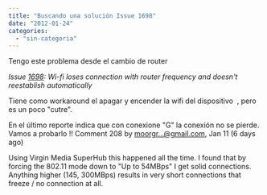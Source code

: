 ```yaml
---
title: "Buscando una solución Issue 1698"
date: "2012-01-24"
categories: 
  - "sin-categoria"
---
```


Tengo este problema desde el cambio de router

_Issue [1698](https://code.google.com/p/android/issues/detail?id=1698): Wi-fi loses connection with router frequency and doesn't reestablish automatically_

Tiene como workaround el apagar y encender la wifi del dispositivo  , pero es un poco "cutre".

En el último reporte indica que con conexione "G" la conexión no se pierde. Vamos a probarlo !! Comment [](https://code.google.com/p/android/issues/detail?id=1698#c208)208 by [moorgr...@gmail.com](https://code.google.com/u/103214779171497746915/), Jan 11 (6 days ago)

Using Virgin Media SuperHub this happened all the time. I found that by forcing the 802.11 mode down to "Up to 54MBps" I get solid connections. Anything higher (145, 300MBps) results in very short connections that freeze / no connection at all.
